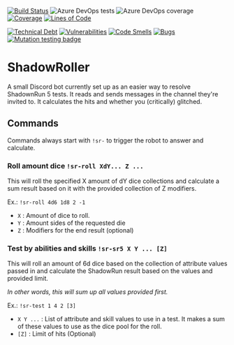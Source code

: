 [![Build Status](https://dev.azure.com/bauchart/ShadowRoller/_apis/build/status/WouterBau.ShadowRoller?branchName=main)](https://dev.azure.com/bauchart/ShadowRoller/_build/latest?definitionId=2&branchName=main)
![Azure DevOps tests](https://img.shields.io/azure-devops/tests/bauchart/ShadowRoller/2/main?compact_message)
![Azure DevOps coverage](https://img.shields.io/azure-devops/coverage/bauchart/ShadowRoller/2)
[![Coverage](https://sonarcloud.io/api/project_badges/measure?project=WouterBau_ShadowRoller&metric=coverage)](https://sonarcloud.io/summary/new_code?id=WouterBau_ShadowRoller)
[![Lines of Code](https://sonarcloud.io/api/project_badges/measure?project=WouterBau_ShadowRoller&metric=ncloc)](https://sonarcloud.io/summary/new_code?id=WouterBau_ShadowRoller)

[![Technical Debt](https://sonarcloud.io/api/project_badges/measure?project=WouterBau_ShadowRoller&metric=sqale_index)](https://sonarcloud.io/summary/new_code?id=WouterBau_ShadowRoller)
[![Vulnerabilities](https://sonarcloud.io/api/project_badges/measure?project=WouterBau_ShadowRoller&metric=vulnerabilities)](https://sonarcloud.io/summary/new_code?id=WouterBau_ShadowRoller)
[![Code Smells](https://sonarcloud.io/api/project_badges/measure?project=WouterBau_ShadowRoller&metric=code_smells)](https://sonarcloud.io/summary/new_code?id=WouterBau_ShadowRoller)
[![Bugs](https://sonarcloud.io/api/project_badges/measure?project=WouterBau_ShadowRoller&metric=bugs)](https://sonarcloud.io/summary/new_code?id=WouterBau_ShadowRoller)
[![Mutation testing badge](https://img.shields.io/endpoint?style=flat&url=https%3A%2F%2Fbadge-api.stryker-mutator.io%2Fgithub.com%2FWouterBau%2FShadowRoller%2Fmain)](https://dashboard.stryker-mutator.io/reports/github.com/WouterBau/ShadowRoller/main)

# ShadowRoller
A small Discord bot currently set up as an easier way to resolve ShadownRun 5 tests.
It reads and sends messages in the channel they're invited to.
It calculates the hits and whether you (critically) glitched.

## Commands
Commands always start with `!sr-` to trigger the robot to answer and calculate.

### Roll amount dice `!sr-roll XdY... Z ...`
This will roll the specified X amount of dY dice collections and calculate a sum result based on it with the provided collection of Z modifiers.

Ex.: `!sr-roll 4d6 1d8 2 -1`

- `X` : Amount of dice to roll.
- `Y` : Amount sides of the requested die
- `Z` : Modifiers for the end result (optional)

### Test by abilities and skills `!sr-sr5 X Y ... [Z]`
This will roll an amount of 6d dice based on the collection of attribute values passed in and calculate the ShadowRun result based on the values and provided limit.

*In other words, this will sum up all values provided first.*

Ex.: `!sr-test 1 4 2 [3]`

- `X Y ...` : List of attribute and skill values to use in a test. It makes a sum of these values to use as the dice pool for the roll.
- `[Z]` : Limit of hits (Optional)
